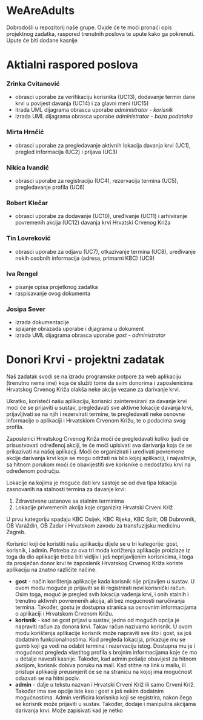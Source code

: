 # WeAreAdults
Dobrodošli u repozitorij naše grupe. Ovjde će te moći pronaći opis projektnog zadatka, raspored trenutnih poslova te upute kako ga pokrenuti.
Upute će biti dodane kasnije

# Aktialni raspored poslova
### Zrinka Cvitanović
- obrasci uporabe za verifikaciju korisnika (UC13), dodavanje termin dane krvi u povijest davanja (UC14) i za glavni meni (UC15)
- itrada UML dijagrama obrasca uporabe _administrator - korisnik_
- izrada UML dijagrama obrasca uporabe _administrator - baza podataka_

### Mirta Hrnčić
- obrasci uporabe za pregledavanje aktivnih lokacija davanja krvi (UC1), pregled informacija (UC2) i prijava (UC3)

### Nikica Ivandić
- obrasci uporabe za registraciju (UC4), rezervacija termina (UC5), pregledavanje profila (UC6) 

### Robert Klečar
- obrasci uporabe za dodavanje (UC10), uređivanje (UC11) i arhiviranje povremenih akcija (UC12) davanja krvi Hrvatski Crvenog Križa

### Tin Lovreković
- obrasci uporabe za odjavu (UC7), otkazivanje termina (UC8), uređivanje nekih osobnih informacija (adresa, primarni KBC) (UC9) 

### Iva Rengel
- pisanje opisa projetknog zadatka
- raspisavanje ovog dokumenta

### Josipa Sever
- izrada dokumentacije
- spajanje obrazada uporabe i dijagrama u dokument
- izrada UML dijagrama obrasca uporabe _gost - administrator_


# Donori Krvi - projektni zadatak
Naš zadatak svodi se na izradu programske potpore za web aplikaciju (trenutno nema ime) koja će služiti tome da svim donorima i zaposlenicima Hrvatskog Crvenog Križa olakša neke akcije vezane za darivanje krvi. 

Ukratko, koristeći našu aplikaciju, korisnici zainteresirani za davanje krvi moći će se prijaviti u sustav, pregledavati sve aktivne lokacije davanja krvi, prijavljivati se na njih i rezervirati termine, te pregledavati neke osnovne informacije o aplikaciji i Hrvatskiom Crvenom Križu, te o podacima svog profila.

Zaposlenici Hrvatskog Crvenog Križa moći će pregledavati koliko ljudi će prisustvovati određenoj akciji, te će moći upisivati sva darivanja koja će se prikazivati na našoj aplikacji. Moći će organizirati i uređivati povremene akcije darivanja krvi koje se mogu održati na bilo kojoj aplikaciji, i najvažnije, sa hitnom porukom moći će obavijestiti sve korisnike o nedostatku krvi na određenom području.

Lokacije na kojima je moguće dati krv sastoje se od dva tipa lokacija zasnovanih na stalnosti termina za davanje krvi:
1. Zdravstvene ustanove sa stalnim terminima
2. Lokacije privremenih akcija koje organizira Hrvatski Crveni Križ

U prvu kategoriju spadaju KBC Osijek, KBC Rijeka, KBC
Split, OB Dubrovnik, OB Varaždin, OB Zadar i Hrvatskom zavodu za transfuzijsku medicinu Zagreb. 

Korisnici koji će koristiti našu aplikaciju dijele se u tri kategorije: gost, korisnik, i admin. Potreba za ova tri moda korižtenja aplikacije proizlaze iz toga da dio aplikacije treba biti vidljiv i još neprijavljenim korisnicima, i toga da prosječan donor krvi te zaposlenik Hrvatskog Crvenog Križa koriste aplikaciju na znatno različite načine.
- **gost** - način korištenja aplikacije kada korisnik nije prijavljen u sustav. U ovom modu moguće je prijaviti se ili registrirati novi korisnički račun. Osim toga, moguć je pregled svih lokacija vađenja krvi, i onih stalnih i trenutno aktivnih povremenih akcija, ali bez mogućnosti naručivanja termina. Također, gostu je dostupna stranica sa osnovnim informacijama o aplikaciji i Hrvatskom Crvenom Križu.
- **korisnik** - kad se gost prijavi u sustav, jedna od mogućih opcija je napraviti račun za donora krvi. Takav račun nazivamo korisnik. U ovom modu korištenja aplikacije korisnik može napraviti sve što i gost, sa još dodatnim funkcionalnostima. Kod pregleda lokacija, prikazuje mu se gumb koji ga vodi na odabit termina i rezervaciju istog. Dostupna mu je i mogućnost pregleda vlastitog profila s brojnim informacijama koje će mo u detalje navesti kasnije. Također, kad admin pošalje obavijest za hitnom akcijom, korisnik dobiva poruku na mail. Kad stitne na link u mailu, ili pristupi aplikaciji preusmjerit će se na stranicu na kojoj ima mogućnost odazvati se na hitni poziv.
- **admin** - dalje u tekstu nazvan i Hrvatski Crveni Križ ili samo Crveni Križ. Također ima sve opcije iste kao i gost s još nekim dodatnim mogućnostima. Admin verificira korisnika koji se registrira, nakon čega se korisnik može prijaviti u sustav. Također, dodaje i manipulira akcijama darivanja krvi. Može zapisivati kad je netko 
 